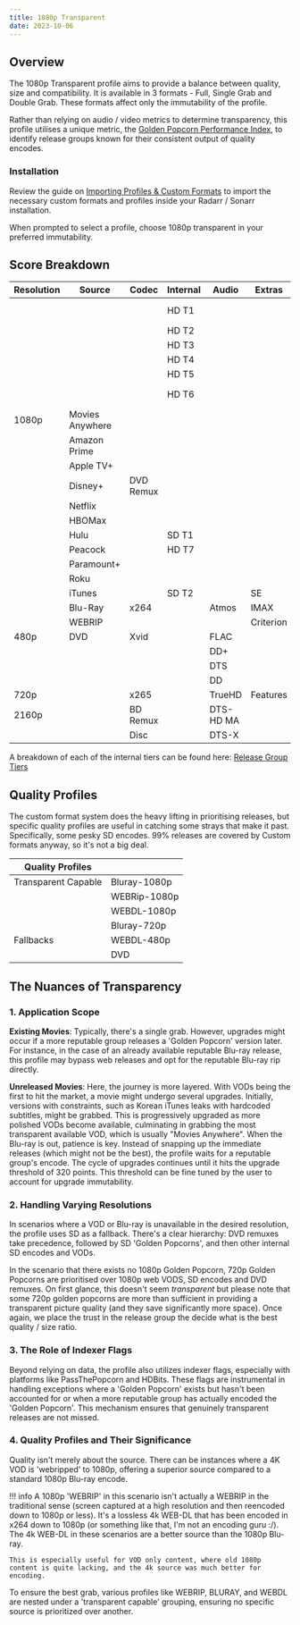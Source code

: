 ```yaml
---
title: 1080p Transparent
date: 2023-10-06
---
```


## Overview

The 1080p Transparent profile aims to provide a balance between quality, size and compatibility. It is available in 3 formats - Full, Single Grab and Double Grab. These formats affect only the immutability of the profile.

Rather than relying on audio / video metrics to determine transparency, this profile utilises a unique metric, the [Golden Popcorn Performance Index](../Wiki/Golden%20Popcorn%20Performance%20Index.md), to identify release groups known for their consistent output of quality encodes.

### Installation

Review the guide on [Importing Profiles & Custom Formats](../Wiki/Importing%20Profiles%20&%20Custom%20Formats.md) to import the necessary custom formats and profiles inside your Radarr / Sonarr installation.

When prompted to select a profile, choose 1080p transparent in your preferred immutability. 

## Score Breakdown
| Resolution | Source | Codec | Internal | Audio | Extras | Flags | Score | Upgrade |
| ---- | ---- | ---- | ---- | ---- | ---- | ---- | ---- | ---- |
|  |  |  | HD T1 |  |  | 1080p GP | 120 | 320 |
|  |  |  | HD T2 |  |  |  | 110 |  |
|  |  |  | HD T3 |  |  |  | 100 |  |
|  |  |  | HD T4 |  |  |  | 90 |  |
|  |  |  | HD T5 |  |  |  | 80 |  |
|  |  |  | HD T6 |  |  | HDB Internal | 70 |  |
| 1080p | Movies Anywhere |  |  |  |  |  | 60 |  |
|  | Amazon Prime |  |  |  |  |  | 50 |  |
|  | Apple TV+ |  |  |  |  |  |  |  |
|  | Disney+ | DVD Remux |  |  |  |  | 40 |  |
|  | Netflix |  |  |  |  |  |  |  |
|  | HBOMax |  |  |  |  |  |  |  |
|  | Hulu |  | SD T1 |  |  | SD GP | 30 |  |
|  | Peacock |  | HD T7 |  |  |  |  |  |
|  | Paramount+ |  |  |  |  |  |  |  |
|  | Roku |  |  |  |  |  |  |  |
|  | iTunes |  | SD T2 |  | SE |  | 20 |  |
|  | Blu-Ray | x264 |  | Atmos | IMAX |  | 10 |  |
|  | WEBRIP |  |  |  | Criterion |  |  |  |
| 480p | DVD | Xvid |  | FLAC |  |  | 0 |  |
|  |  |  |  | DD+ |  |  |  |  |
|  |  |  |  | DTS |  |  |  |  |
|  |  |  |  | DD |  |  |  |  |
| 720p |  | x265 |  | TrueHD | Features |  | -9999 |  |
| 2160p |  | BD Remux |  | DTS-HD MA |  |  |  |  |
|  |  | Disc |  | DTS-X |  |  |  |  |


A breakdown of each of the internal tiers can be found here: [Release Group Tiers](../Wiki/Release%20Group%20Tiers.md)
## Quality Profiles

The custom format system does the heavy lifting in prioritising releases, but specific quality profiles are useful in catching some strays that make it past. Specifically, some pesky SD encodes. 99% releases are covered by Custom formats anyway, so it's not a big deal.

|Quality Profiles   |   |
|---|---|
|Transparent Capable|Bluray-1080p|
||WEBRip-1080p|
||WEBDL-1080p|
||Bluray-720p|
|Fallbacks|WEBDL-480p|
||DVD|

## The Nuances of Transparency

### 1. Application Scope

**Existing Movies**: Typically, there's a single grab. However, upgrades might occur if a more reputable group releases a 'Golden Popcorn' version later. For instance, in the case of an already available reputable Blu-ray release, this profile may bypass web releases and opt for the reputable Blu-ray rip directly.

**Unreleased Movies**: Here, the journey is more layered. With VODs being the first to hit the market, a movie might undergo several upgrades. Initially, versions with constraints, such as Korean iTunes leaks with hardcoded subtitles, might be grabbed. This is progressively upgraded as more polished VODs become available, culminating in grabbing the most transparent available VOD, which is usually "Movies Anywhere". When the Blu-ray is out, patience is key. Instead of snapping up the immediate releases (which might not be the best), the profile waits for a reputable group's encode. The cycle of upgrades continues until it hits the upgrade threshold of 320 points. This threshold can be fine tuned by the user to account for upgrade immutability.

### 2. Handling Varying Resolutions

In scenarios where a VOD or Blu-ray is unavailable in the desired resolution, the profile uses SD as a fallback. There's a clear hierarchy: DVD remuxes take precedence, followed by SD 'Golden Popcorns', and then other internal SD encodes and VODs.

In the scenario that there exists no 1080p Golden Popcorn, 720p Golden Popcorns are prioritised over 1080p web VODS, SD encodes and DVD remuxes. On first glance, this doesn't seem _transparent_ but please note that some 720p golden popcorns are more than sufficient in providing a transparent picture quality (and they save significantly more space). Once again, we place the trust in the release group the decide what is the best quality / size ratio.

### 3. The Role of Indexer Flags

Beyond relying on data, the profile also utilizes indexer flags, especially with platforms like PassThePopcorn and HDBits. These flags are instrumental in handling exceptions where a 'Golden Popcorn' exists but hasn't been accounted for or when a more reputable group has actually encoded the 'Golden Popcorn'. This mechanism ensures that genuinely transparent releases are not missed.

### 4. Quality Profiles and Their Significance

Quality isn't merely about the source. There can be instances where a 4K VOD is 'webripped' to 1080p, offering a superior source compared to a standard 1080p Blu-ray encode.

!!! info
    A 1080p 'WEBRIP' in this scenario isn't actually a WEBRIP in the traditional sense (screen captured at a high resolution and then reencoded down to 1080p or less). It's a lossless 4k WEB-DL that has been encoded in x264 down to 1080p (or something like that, I'm not an encoding guru :/). The 4k WEB-DL in these scenarios are a better source than the 1080p Blu-ray. 
    
    This is especially useful for VOD only content, where old 1080p content is quite lacking, and the 4k source was much better for encoding. 



 To ensure the best grab, various profiles like WEBRIP, BLURAY, and WEBDL are nested under a 'transparent capable' grouping, ensuring no specific source is prioritized over another.
